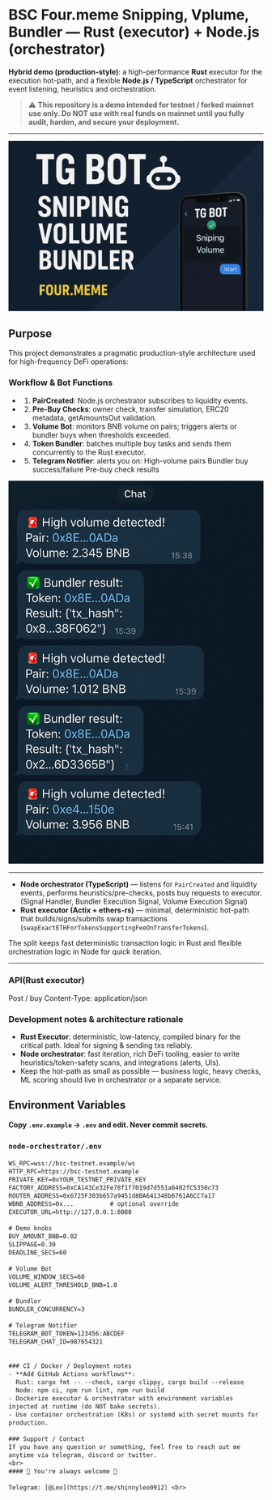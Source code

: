 # BSC Four.meme Snipping, Vplume, Bundler — Rust (executor) + Node.js (orchestrator)

**Hybrid demo (production-style)**: a high-performance **Rust** executor for the execution hot-path, and a flexible **Node.js / TypeScript** orchestrator for event listening, heuristics and orchestration.

> ⚠️ **This repository is a demo intended for testnet / forked mainnet use only. Do NOT use with real funds on mainnet until you fully audit, harden, and secure your deployment.**

---

<p align="center">
  <img src="assets/tgbotannounce.png" alt="TG Bot - Sniping, Volume, Bundler on BSC" width="800">
</p>


## Purpose

This project demonstrates a pragmatic production-style architecture used for high-frequency DeFi operations:

### Workflow & Bot Functions
- 1. **PairCreated**: Node.js orchestrator subscribes to liquidity events.
- 2. **Pre-Buy Checks**: owner check, transfer simulation, ERC20 metadata, getAmountsOut validation.
- 3. **Volume Bot**: monitors BNB volume on pairs; triggers alerts or bundler buys when thresholds exceeded.
- 4. **Token Bundler**: batches multiple buy tasks and sends them concurrently to the Rust executor.
- 5. **Telegram Notifier**: alerts you on:
    High-volume pairs
    Bundler buy success/failure
    Pre-buy check results


<p align="center">
  <img src="assets/tgbot.png" alt="TG Bot - Sniping, Volume, Bundler on BSC" width="800">
</p>

---


- **Node orchestrator (TypeScript)** — listens for `PairCreated` and liquidity events, performs heuristics/pre-checks, posts buy requests to executor. (Signal Handler, Bundler Execution Signal, Volume Execution Signal)
- **Rust executor (Actix + ethers-rs)** — minimal, deterministic hot-path that builds/signs/submits swap transactions (`swapExactETHForTokensSupportingFeeOnTransferTokens`).

The split keeps fast deterministic transaction logic in Rust and flexible orchestration logic in Node for quick iteration.

---

### API(Rust executor)
Post / buy
Content-Type: application/json


### Development notes & architecture rationale
- **Rust Executor**: deterministic, low-latency, compiled binary for the critical path. Ideal for signing & sending txs reliably.
- **Node orchestrator**: fast iteration, rich DeFi tooling, easier to write heuristics/token-safety scans, and integrations (alerts, UIs).
- Keep the hot-path as small as possible — business logic, heavy checks, ML scoring should live in orchestrator or a separate service.



## Environment Variables

**Copy `.env.example` -> `.env` and edit. Never commit secrets.**

### `node-orchestrator/.env`
```env
WS_RPC=wss://bsc-testnet.example/ws
HTTP_RPC=https://bsc-testnet.example
PRIVATE_KEY=0xYOUR_TESTNET_PRIVATE_KEY
FACTORY_ADDRESS=0xCA143Ce32Fe78f1f7019d7d551a6402fC5350c73
ROUTER_ADDRESS=0x6725F303b657a9451d8BA641348b6761A6CC7a17
WBNB_ADDRESS=0x...          # optional override
EXECUTOR_URL=http://127.0.0.1:8080

# Demo knobs
BUY_AMOUNT_BNB=0.02
SLIPPAGE=0.30
DEADLINE_SECS=60

# Volume Bot
VOLUME_WINDOW_SECS=60
VOLUME_ALERT_THRESHOLD_BNB=1.0

# Bundler
BUNDLER_CONCURRENCY=3

# Telegram Notifier
TELEGRAM_BOT_TOKEN=123456:ABCDEF
TELEGRAM_CHAT_ID=987654321


### CI / Docker / Deployment notes
- **Add GitHub Actions workflows**:
  Rust: cargo fmt -- --check, cargo clippy, cargo build --release
  Node: npm ci, npm run lint, npm run build
- Dockerize executor & orchestrator with environment variables injected at runtime (do NOT bake secrets).
- Use container orchestration (K8s) or systemd with secret mounts for production.

### Support / Contact
If you have any question or something, feel free to reach out me anytime via telegram, discord or twitter.
<br>
#### 🌹 You're always welcome 🌹

Telegram: [@Leo](https://t.me/shinnyleo0912) <br>
